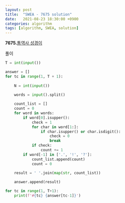 ```yaml
---
layout: post
title:  "SWEA - 7675 solution"
date:   2021-08-23 18:30:00 +0900
categories: algorithm
tags: [algorithm, SWEA, solution]
---
```

**7675.**[통역사 성경이](https://swexpertacademy.com/main/code/problem/problemDetail.do?contestProbId=AWqPvqoqSLQDFAT_&categoryId=AWqPvqoqSLQDFAT_&categoryType=CODE&problemTitle=7675&orderBy=FIRST_REG_DATETIME&selectCodeLang=ALL&select-1=&pageSize=10&pageIndex=1)

풀이

```python
T = int(input())

answer = []
for tc in range(1, T + 1): 
    
    N = int(input())
    
    words = input().split()

    count_list = []
    count = 0
    for word in words:
        if word[0].isupper():
            check = 1
            for char in word[1:]:
                if char.isupper() or char.isdigit():
                    check = 0
                    break
            if check:
                count += 1
        if word[-1] in ['.', '!', '?']:
            count_list.append(count)
            count = 0
    
    result = ' '.join(map(str, count_list))

    answer.append(result)

for tc in range(1, T+1):
    print(f'#{tc} {answer[tc-1]}')
```

